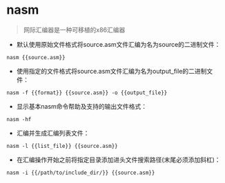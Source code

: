 # nasm

> 网际汇编器是一种可移植的x86汇编器

- 默认使用原始文件格式将source.asm文件汇编为名为source的二进制文件：

`nasm {{source.asm}}`

- 使用指定的文件格式将source.asm文件汇编为名为output_file的二进制文件：

`nasm -f {{format}} {{source.asm}} -o {{output_file}}`

- 显示基本nasm命令帮助及支持的输出文件格式：

`nasm -hf`

- 汇编并生成汇编列表文件：

`nasm -l {{list_file}} {{source.asm}}`

- 在汇编操作开始之前将指定目录添加进头文件搜索路径(末尾必须添加斜杠)：

`nasm -i {{/path/to/include_dir/}} {{source.asm}}`

[#]: contributors: ([Thomas Lewis])